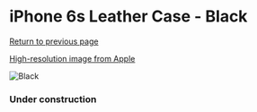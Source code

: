 # iPhone 6s Leather Case - Black

[Return to previous page](/iphone_6)

[High-resolution image from Apple](https://store.storeimages.cdn-apple.com/8756/as-images.apple.com/is/MKXW2?wid=4500&hei=4500&fmt=png)

<div style="width: 384px"><img src="/everypreview/MKXW2.png" alt="Black"></div>

### Under construction
